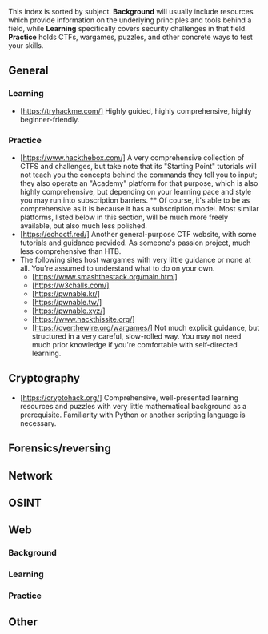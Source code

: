 This index is sorted by subject. **Background** will usually include resources which provide information on the underlying principles and tools behind a field, while **Learning** specifically covers security challenges in that field. **Practice** holds CTFs, wargames, puzzles, and other concrete ways to test your skills.

## General

### Learning

* [https://tryhackme.com/] Highly guided, highly comprehensive, highly beginner-friendly.

### Practice

* [https://www.hackthebox.com/] A very comprehensive collection of CTFS and challenges, but take note that its "Starting Point" tutorials will not teach you the concepts behind the commands they tell you to input; they also operate an "Academy" platform for that purpose, which is also highly comprehensive, but depending on your learning pace and style you may run into subscription barriers.
** Of course, it's able to be as comprehensive as it is because it has a subscription model. Most similar platforms, listed below in this section, will be much more freely available, but also much less polished.
* [https://echoctf.red/] Another general-purpose CTF website, with some tutorials and guidance provided. As someone's passion project, much less comprehensive than HTB.
* The following sites host wargames with very little guidance or none at all. You're assumed to understand what to do on your own.
    * [https://www.smashthestack.org/main.html]
    * [https://w3challs.com/]
    * [https://pwnable.kr/]
    * [https://pwnable.tw/]
    * [https://pwnable.xyz/]
    * [https://www.hackthissite.org/]
    * [https://overthewire.org/wargames/] Not much explicit guidance, but structured in a very careful, slow-rolled way. You may not need much prior knowledge if you're comfortable with self-directed learning.

## Cryptography

* [https://cryptohack.org/] Comprehensive, well-presented learning resources and puzzles with very little mathematical background as a prerequisite. Familiarity with Python or another scripting language is necessary.

## Forensics/reversing

## Network

## OSINT

## Web

### Background

### Learning

### Practice

## Other